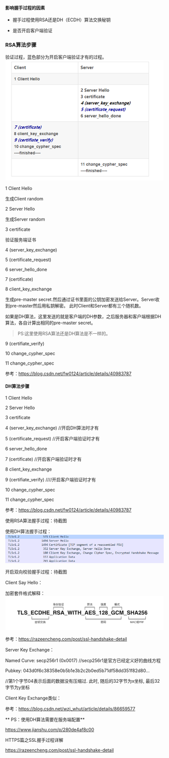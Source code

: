 
#### 影响握手过程的因素

- 握手过程使用RSA还是DH（ECDH）算法交换秘钥

- 是否开启客户端验证


### RSA算法步骤

验证过程，蓝色部分为开启客户端验证才有的过程。
![](img/ssl_handshake.png)

1 Client Hello	

生成Client random

2 Server Hello

生成Server random

3 certificate

验证服务端证书

4 (server_key_exchange)

5 (certificate_request)

6 server_hello_done

7 (certificate)

8 client_key_exchange

生成pre-master secret.然后通过证书里面的公钥加密发送给Server。Server收到pre-master然后用私钥解密。
此时Client和Server都有三个随机数。

如果是DH算法，这里发送的就是客户端的DH参数，之后服务器和客户端根据DH算法，各自计算出相同的pre-master secret。

>PS:这里使用RSA算法还是DH算法是不一样的。

9 (certifiate_verify)

10 change_cypher_spec

11 change_cypher_spec

参考：https://blog.csdn.net/fw0124/article/details/40983787


#### DH算法步骤

1 Client Hello	

2 Server Hello

3 certificate

4 (server_key_exchange)  //开启DH算法时才有

5 (certificate_request)  //开启客户端验证时才有

6 server_hello_done

7 (certificate)         //开启客户端验证时才有

8 client_key_exchange

9 (certifiate_verify)  ////开启客户端验证时才有

10 change_cypher_spec

11 change_cypher_spec

参考：https://blog.csdn.net/fw0124/article/details/40983787

使用RSA算法握手过程：待截图

使用DH算法握手过程：![](img/dh_handshake_pg.png)

开启双向校验握手过程：待截图

Client Say Hello：

加密套件格式解释：
![](img/ssl-handshake-ciphers.png)

参考：https://razeencheng.com/post/ssl-handshake-detail


Server Key Exchange：

Named Curve: secp256r1 (0x0017)   //secp256r1是官方已经定义好的曲线方程

Pubkey: 043d0f6c38358e0b5b1e3b2c2b0ed5b71df58dd351f82d80...  

//第1个字节04表示后面的数据没有压缩过. 此时, 随后的32字节为x坐标, 最后32字节为y坐标

Client Key Exchange类似：

参考：https://blog.csdn.net/wzj_whut/article/details/86659577


** PS：使用DH算法需要在服务端配置** 

https://www.jianshu.com/p/280de4af8c00

HTTPS篇之SSL握手过程详解

https://razeencheng.com/post/ssl-handshake-detail